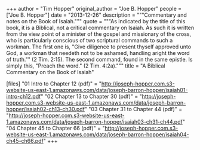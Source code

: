 +++
author = "Tim Hopper"
original_author = "Joe B. Hopper"
people = ["Joe B. Hopper"]
date = "2013-12-26"
description = """Commentary and notes on the Book of Isaiah."""
quote = """As indicated by the title of this book, it is a Biblical, not a critical commentary on Isaiah. As such it is written from the view point of a minister of the gospel and missionary of the cross, who is particularly conscious of two scriptural commands to such a workman. The first one is, "Give diligence to present thyself approved unto God, a workman that needeth not to be ashamed, handling aright the word of truth."" (2 Tim. 2:15). The second command, found in the same epistle. Is simply this, "Preach the word." (2 Tim. 4:2a)."""
title = "A Biblical Commentary on the Book of Isaiah"

[files]
"01 Intro to Chapter 12 (pdf)" = "http://joseph-hopper.com.s3-website-us-east-1.amazonaws.com/data/joseph-barron-hopper/isaiah01-intro-ch12.pdf"
"02 Chapter 13 to Chapter 30 (pdf)" = "http://joseph-hopper.com.s3-website-us-east-1.amazonaws.com/data/joseph-barron-hopper/isaiah02-ch13-ch30.pdf"
"03 Chapter 31 to Chapter 44 (pdf)" = "http://joseph-hopper.com.s3-website-us-east-1.amazonaws.com/data/joseph-barron-hopper/isaiah03-ch31-ch44.pdf"
"04 Chapter 45 to Chapter 66 (pdf)" = "http://joseph-hopper.com.s3-website-us-east-1.amazonaws.com/data/joseph-barron-hopper/isaiah04-ch45-ch66.pdf"
+++